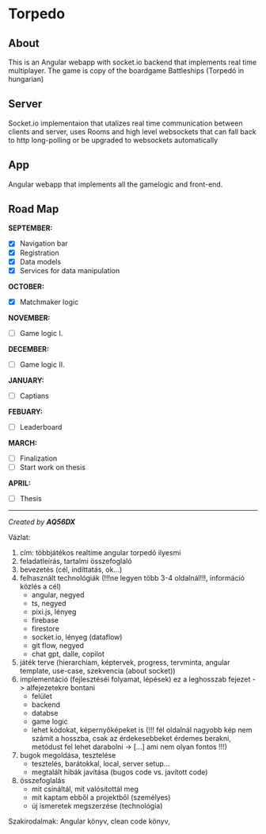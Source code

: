 # Torpedo

## About

This is an Angular webapp with socket.io backend that implements real time multiplayer. The game is copy of the boardgame Battleships (Torpedó in hungarian)

## Server

Socket.io implementaion that utalizes real time communication between clients and server, uses Rooms and high level websockets that can fall back to http long-polling or be upgraded to websockets automatically

## App

Angular webapp that implements all the gamelogic and front-end.

## Road Map

**SEPTEMBER:**

- [X] Navigation bar
- [X] Registration
- [X] Data models
- [X] Services for data manipulation

**OCTOBER:**

- [X] Matchmaker logic

**NOVEMBER:**

- [ ] Game logic I.

**DECEMBER:**

- [ ] Game logic II.

**JANUARY:**

- [ ] Captians

**FEBUARY:**

- [ ] Leaderboard

**MARCH:**

- [ ] Finalization
- [ ] Start work on thesis

**APRIL:**

- [ ] Thesis

----

*Created by **AQ56DX***

Vázlat:

1. cím: többjátékos realtime angular torpedó ilyesmi
2. feladatleírás, tartalmi összefoglaló
3. bevezetés (cél, indíttatás, ok...)
4. felhasznált technológiák (!!!ne legyen több 3-4 oldalnál!!!, információ közlés a cél)
	- angular, negyed
	- ts, negyed
	- pixi.js, lényeg
	- firebase
	- firestore
	- socket.io, lényeg (dataflow)
	- git flow, negyed
	- chat gpt, dalle, copilot
5. játék terve (hierarchiam, képtervek, progress, tervminta, angular template, use-case, szekvencia (about socket))
6. implementáció (fejlesztéséi folyamat, lépések) ez a leghosszab fejezet -> alfejezetekre bontani
	- felület
	- backend
	- databse
	- game logic
	- lehet kódokat, képernyőképeket is (!!! fél oldalnál nagyobb kép nem számít a hosszba, csak az érdekesebbeket érdemes berakni, metódust fel lehet darabolni -> [...] ami nem olyan fontos !!!)
7. bugok megoldása, tesztelése
	- tesztelés, barátokkal, local, server setup...
	- megtalált hibák javítása (bugos code vs. javított code)
8. összefoglalás
	- mit csináltál, mit valósítottál meg
	- mit kaptam ebből a projektből (személyes)
	- új ismeretek megszerzése (technológia)

Szakirodalmak: Angular könyv, clean code könyv,